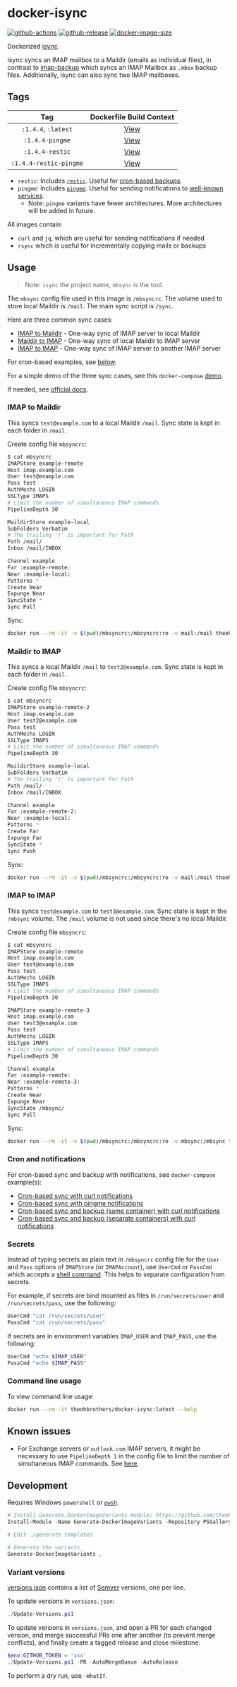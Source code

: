 # docker-isync

[![github-actions](https://github.com/theohbrothers/docker-isync/workflows/ci-master-pr/badge.svg)](https://github.com/theohbrothers/docker-isync/actions)
[![github-release](https://img.shields.io/github/v/release/theohbrothers/docker-isync?style=flat-square)](https://github.com/theohbrothers/docker-isync/releases/)
[![docker-image-size](https://img.shields.io/docker/image-size/theohbrothers/docker-isync/latest)](https://hub.docker.com/r/theohbrothers/docker-isync)

Dockerized [isync](https://sourceforge.net/projects/isync/).

isync syncs an IMAP mailbox to a Maildir (emails as individual files), in contrast to [imap-backup](https://github.com/theohbrothers/docker-imap-backup) which syncs an IMAP Mailbox as `.mbox` backup files. Additionally, isync can also sync two IMAP mailboxes.

## Tags

| Tag | Dockerfile Build Context |
|:-------:|:---------:|
| `:1.4.4`, `:latest` | [View](variants/1.4.4) |
| `:1.4.4-pingme` | [View](variants/1.4.4-pingme) |
| `:1.4.4-restic` | [View](variants/1.4.4-restic) |
| `:1.4.4-restic-pingme` | [View](variants/1.4.4-restic-pingme) |

- `restic`: Includes [`restic`](https://github.com/restic/restic). Useful for [cron-based backups](#cron-and-notifications).
- `pingme`: Includes [`pingme`](https://github.com/kha7iq/pingme). Useful for sending notifications to [well-known services](https://pingme.lmno.pk/#/services).
  - Note: `pingme` variants have fewer architectures. More architectures will be added in future.

All images contain:

-  `curl` and `jq`, which are useful for sending notifications if needed
- `rsync` which is useful for incrementally copying mails or backups

## Usage

> Note: `isync` the project name, `mbsync` is the tool.

The `mbsync` config file used in this image is `/mbsyncrc`. The volume used to store local Maildir is `/mail`. The main sync script is `/sync`.

Here are three common sync cases:

- [IMAP to Maildir](#imap-to-maildir) - One-way sync of IMAP server to local Maildir
- [Maildir to IMAP](#maildir-to-imap) - One-way sync of local Maildir to IMAP server
- [IMAP to IMAP](#imap-to-imap) - One-way sync of IMAP server to another IMAP server

For cron-based examples, see [below](#cron-and-notifications).

For a simple demo of the three sync cases, see this `docker-compose` [demo](docs/examples/demo).

If needed, see [official docs](https://isync.sourceforge.io/).

### IMAP to Maildir

This syncs `test@example.com` to a local Maildir `/mail`.  Sync state is kept in each folder in `/mail`.

Create config file `mbsyncrc`:

```sh
$ cat mbsyncrc
IMAPStore example-remote
Host imap.example.com
User test@example.com
Pass test
AuthMechs LOGIN
SSLType IMAPS
# Limit the number of simultaneous IMAP commands
PipelineDepth 30

MaildirStore example-local
SubFolders Verbatim
# The trailing '/' is important for Path
Path /mail/
Inbox /mail/INBOX

Channel example
Far :example-remote:
Near :example-local:
Patterns *
Create Near
Expunge Near
SyncState *
Sync Pull
```

Sync:

```sh
docker run --rm -it -v $(pwd)/mbsyncrc:/mbsyncrc:ro -v mail:/mail theohbrothers/docker-isync:latest
```

### Maildir to IMAP

This syncs a local Maildir `/mail` to `test2@example.com`. Sync state is kept in each folder in `/mail`.

Create config file `mbsyncrc`:

```sh
$ cat mbsyncrc
IMAPStore example-remote-2
Host imap.example.com
User test2@example.com
Pass test
AuthMechs LOGIN
SSLType IMAPS
# Limit the number of simultaneous IMAP commands
PipelineDepth 30

MaildirStore example-local
SubFolders Verbatim
# The trailing '/' is important for Path
Path /mail/
Inbox /mail/INBOX

Channel example
Far :example-remote-2:
Near :example-local:
Patterns *
Create Far
Expunge Far
SyncState *
Sync Push
```

Sync:

```sh
docker run --rm -it -v $(pwd)/mbsyncrc:/mbsyncrc:ro -v mail:/mail theohbrothers/docker-isync:latest
```

### IMAP to IMAP

This syncs `test@example.com` to `test3@example.com`. Sync state is kept in the `/mbsync` volume. The `/mail` volume is not used since there's no local Maildir.

Create config file `mbsyncrc`:

```sh
$ cat mbsyncrc
IMAPStore example-remote
Host imap.example.com
User test@example.com
Pass test
AuthMechs LOGIN
SSLType IMAPS
# Limit the number of simultaneous IMAP commands
PipelineDepth 30

IMAPStore example-remote-3
Host imap.example.com
User test3@example.com
Pass test
AuthMechs LOGIN
SSLType IMAPS
# Limit the number of simultaneous IMAP commands
PipelineDepth 30

Channel example
Far :example-remote:
Near :example-remote-3:
Patterns *
Create Near
Expunge Near
SyncState /mbsync/
Sync Pull
```

Sync:

```sh
docker run --rm -it -v $(pwd)/mbsyncrc:/mbsyncrc:ro -v mbsync:/mbsync theohbrothers/docker-isync:latest
```

### Cron and notifications

For cron-based sync and backup with notifications, see `docker-compose` example(s):

- [Cron-based sync with curl notifications](docs/examples/cron-sync)
- [Cron-based sync with pingme notifications](docs/examples/cron-sync-pingme)
- [Cron-based sync and backup (same container) with curl notifications](docs/examples/cron-sync-backup)
- [Cron-based sync and backup (separate containers) with curl notifications](docs/examples/cron-sync-backup-separate)

### Secrets

Instead of typing secrets as plain text in `/mbsyncrc` config file for the `User` and `Pass` options of `IMAPStore` (or `IMAPAccount`), use `UserCmd` or `PassCmd` which accepts a [shell command](https://isync.sourceforge.io/mbsync.html). This helps to separate configuration from secrets.

For example, if secrets are bind mounted as files in `/run/secrets/user` and `/run/secrets/pass`, use the following:

```sh
UserCmd "cat /run/secrets/user"
PassCmd "cat /run/secrets/pass"
```

If secrets are in environment variables `IMAP_USER` and `IMAP_PASS`, use the following:

```sh
UserCmd "echo $IMAP_USER"
PassCmd "echo $IMAP_PASS"
```

### Command line usage

To view command line usage:

```sh
docker run --rm -it theohbrothers/docker-isync:latest --help
```

## Known issues

- For Exchange servers or `outlook.com` IMAP servers, it might be necessary to use `PipelineDepth 1` in the config file to limit the number of simultaneous IMAP commands. See [here](https://sourceforge.net/p/isync/bugs/22/).

## Development

Requires Windows `powershell` or [`pwsh`](https://github.com/PowerShell/PowerShell).

```powershell
# Install Generate-DockerImageVariants module: https://github.com/theohbrothers/Generate-DockerImageVariants
Install-Module -Name Generate-DockerImageVariants -Repository PSGallery -Scope CurrentUser -Force -Verbose

# Edit ./generate templates

# Generate the variants
Generate-DockerImageVariants .
```

### Variant versions

[versions.json](generate/definitions/versions.json) contains a list of [Semver](https://semver.org/) versions, one per line.

To update versions in `versions.json`:

```powershell
./Update-Versions.ps1
```

To update versions in `versions.json`, and open a PR for each changed version, and merge successful PRs one after another (to prevent merge conflicts), and finally create a tagged release and close milestone:

```powershell
$env:GITHUB_TOKEN = 'xxx'
./Update-Versions.ps1 -PR -AutoMergeQueue -AutoRelease
```

To perform a dry run, use `-WhatIf`.
